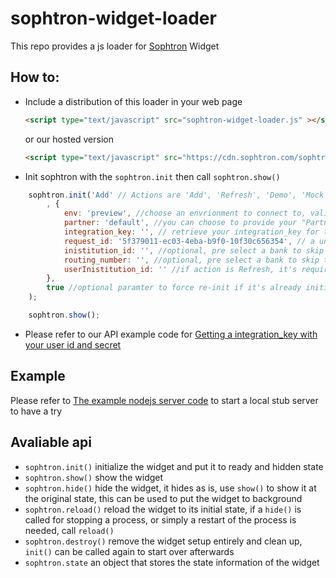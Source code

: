 # sophtron-widget-loader

This repo provides a js loader for [Sophtron](https://sophtron.com/) Widget


## How to: 
- Include a distribution of this loader in your web page 
    ```html
    <script type="text/javascript" src="sophtron-widget-loader.js" ></script>
    ```
    or our hosted version 
    ```html
    <script type="text/javascript" src="https://cdn.sophtron.com/sophtron-widget-loader-0.0.0.2.min.js" ></script>
    ```
- Init sophtron with the `sophtron.init` then call `sophtron.show()`
```js
    sophtron.init('Add' // Actions are 'Add', 'Refresh', 'Demo', 'Mock', 'BankAuth'
        , { 
            env: 'preview', //choose an envrionment to connect to, valid options are 'prod', 'preview' 
            partner: 'default', //you can choose to provide your "Partner Name" or "default" so that we'll load your preference or default settings
            integration_key: '', // retrieve your integration_key for this session and place here
            request_id: '5f379011-ec03-4eba-b9f0-10f30c656354', // a unique string for you to identify your user session.
            inistitution_id: '', //optional, pre select a bank to skip the bank search step
            routing_number: '', //optional, pre select a bank to skip the bank search step
            userInistitution_id: '' //if action is Refresh, it's required as the id of the account being refreshed
        },
        true //optional paramter to force re-init if it's already initialized 
    );

    sophtron.show();
```
- Please refer to our API example code for [Getting a integration_key with your user id and secret](https://github.com/sophtron/Sophtron-Integration/blob/78d6eb20b4f492b7a2a108c20af26414b215fbb4/SophtronClientSample/MainIntegrationDemo/Controllers/HomeController.cs#L50)

## Example 
Please refer to [The example nodejs server code](example/) to start a local stub server to have a try

## Avaliable api 
- `sophtron.init()` initialize the widget and put it to ready and hidden state
- `sophtron.show()` show the widget
- `sophtron.hide()` hide the widget, it hides as is, use `show()` to show it at the original state, this can be used to put the widget to background
- `sophtron.reload()` reload the widget to its initial state, if a `hide()` is called for stopping a process, or simply a restart of the process is needed, call `reload()`
- `sophtron.destroy()` remove the widget setup entirely and clean up, `init()` can be called again to start over afterwards
- `sophtron.state` an object that stores the state information of the widget 
